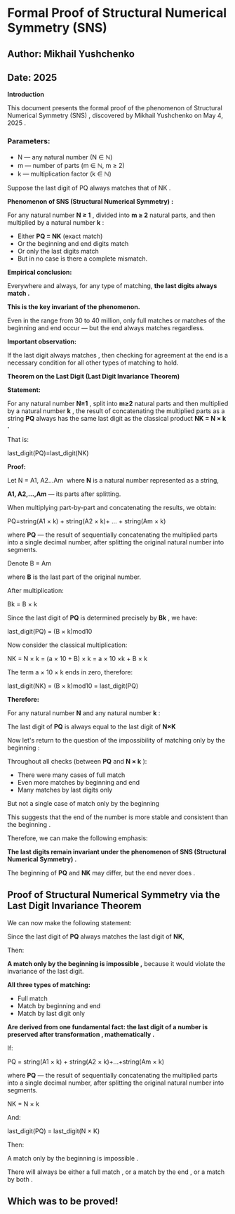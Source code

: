 # Formal Proof of Structural Numerical Symmetry (SNS)

## Author: Mikhail Yushchenko
## Date: 2025

**Introduction**

This document presents the formal proof of the phenomenon of Structural Numerical Symmetry (SNS) , discovered by Mikhail Yushchenko on May 4, 2025 .

### Parameters:

- N — any natural number (N ∈ ℕ)  
- m — number of parts (m ∈ ℕ, m ≥ 2)  
- k — multiplication factor (k ∈ ℕ)

Suppose the last digit of PQ always matches that of NK .

**Phenomenon of SNS (Structural Numerical Symmetry) :**

For any natural number **N ≥ 1** , divided into **m ≥ 2** natural parts, and then multiplied by a natural number **k** :

- Either **PQ = NK** (exact match)
- Or the beginning and end digits match
- Or only the last digits match
- But in no case is there a complete mismatch.

**Empirical conclusion:**

Everywhere and always, for any type of matching, **the last digits always match .**

**This is the key invariant of the phenomenon.**

Even in the range from 30 to 40 million, only full matches or matches of the beginning and end occur — but the end always matches regardless.

**Important observation:**

If the last digit always matches , then checking for agreement at the end is a necessary condition for all other types of matching to hold.

**Theorem on the Last Digit (Last Digit Invariance Theorem)**

**Statement:**

For any natural number **N≥1** , split into **m≥2** natural parts and then multiplied by a natural number **k** , the result of concatenating the multiplied parts as a string **PQ** always has the same last digit as the classical product **NK = N × k .**

That is:

last_digit(PQ)=last_digit(NK)

**Proof:**

Let N = A1, A2…Am
​
 where **N** is a natural number represented as a string,

**A1, A2,…,Am** — its parts after splitting.

When multiplying part-by-part and concatenating the results, we obtain:

PQ=string(A1 × k) + string(A2 × k)+ ... + string(Am × k)

 where **PQ** — the result of sequentially concatenating the multiplied parts into a single decimal number, after splitting the original natural number into segments.

Denote B = Am
​

 where **B** is the last part of the original number.

After multiplication:

Bk = B × k

Since the last digit of **PQ** is determined precisely by **Bk** , we have:

last_digit(PQ) = (B × k)mod10

Now consider the classical multiplication:

NK = N × k = (a × 10 + B) × k = a × 10 ×k + B × k

The term a × 10 × k ends in zero, therefore:

last_digit(NK) = (B × k)mod10 = last_digit(PQ)

**Therefore:**

For any natural number **N** and any natural number **k** :

The last digit of **PQ** is always equal to the last digit of **N×K**

Now let's return to the question of the impossibility of matching only by the beginning :

Throughout all checks (between **PQ** and **N × k** ):

- There were many cases of full match
- Even more matches by beginning and end
- Many matches by last digits only

But not a single case of match only by the beginning

This suggests that the end of the number is more stable and consistent than the beginning .

Therefore, we can make the following emphasis:

**The last digits remain invariant under the phenomenon of SNS (Structural Numerical Symmetry) .**

The beginning of **PQ** and **NK** may differ, but the end never does .

## Proof of Structural Numerical Symmetry via the Last Digit Invariance Theorem

We can now make the following statement:

Since the last digit of **PQ** always matches the last digit of **NK**,

Then:

**A match only by the beginning is impossible ,** because it would violate the invariance of the last digit.


**All three types of matching:**

- Full match
- Match by beginning and end
- Match by last digit only

**Are derived from one fundamental fact: the last digit of a number is preserved after transformation , mathematically .**

If:

PQ = string(A1 × k) + string(A2 × k)+...+string(Am × k)

 
 where **PQ** — the result of sequentially concatenating the multiplied parts into a single decimal number, after splitting the original natural number into segments.

NK = N × k

And:

last_digit(PQ) = last_digit(N × K)

Then:

A match only by the beginning is impossible .

There will always be either a full match , or a match by the end , or a match by both .

## Which was to be proved!
